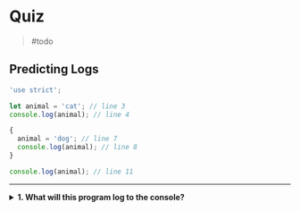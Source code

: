 # Quiz

> #todo

## Predicting Logs

```js
'use strict';

let animal = 'cat'; // line 3
console.log(animal); // line 4

{
  animal = 'dog'; // line 7
  console.log(animal); // line 8
}

console.log(animal); // line 11
```

---

<details>
<summary><strong>1. What will this program log to the console?</strong></summary>
<br>

<details>
<summary><em>A.  <code>"cat"</code> then <code>"dog"</code> then <code>undefined</code></em></summary>
<br>

✖ Nope.

`undefined` will never be logged in this program. There is only one variable
named `animal`, and it always has a value.

It was initialized to `"cat"` and is later reassigned to `"dog"`.

</details>
<details>
<summary><em>B.  <code>"cat"</code> then <code>"dog"</code> then <code>"cat"</code></em></summary>
<br>

✖ Nope.

The variable `animal` is declared in the outer scope and _reassigned_ in the
inner scope. A new variable was not declared inside the scope. It's the same
variable inside and outside!

Modifying an _outer scope_ variable from an _inner scope_ is the same as
modifying it outside, so the new value will still be stored for the final log.

</details>
<details>
<summary><em>C.  <code>"cat"</code> then <code>"dog"</code> then <code>"dog"</code></em></summary>
<br>

✔ Correct!

The assignment on line 7 is inside a block scope, but is accessing a variable
declared in the outer scope. This means that the new value will still be
available after the scope has closed.

Line 8 and line 11 will both log `"cat"` because a new value was never assigned
between those lines.

</details>

</details>

